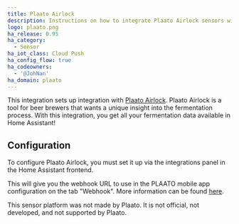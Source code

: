 ```yaml
---
title: Plaato Airlock
description: Instructions on how to integrate Plaato Airlock sensors within Home Assistant.
logo: plaato.png
ha_release: 0.95
ha_category:
  - Sensor
ha_iot_class: Cloud Push
ha_config_flow: true
ha_codeowners:
  - '@JohNan'
ha_domain: plaato
---
```


This integration sets up integration with [Plaato Airlock](https://www.plaato.io/).
Plaato Airlock is a tool for beer brewers that wants a unique insight into the fermentation process.
With this integration, you get all your fermentation data available in Home Assistant!

## Configuration

To configure Plaato Airlock, you must set it up via the integrations panel in the Home Assistant frontend.

This will give you the webhook URL to use in the PLAATO mobile app configuration on the tab "Webhook". 
More information can be found [here](https://plaato.io/apps/help-center#!hc-general).

This sensor platform was not made by Plaato. It is not official, not developed, and not supported by Plaato.

